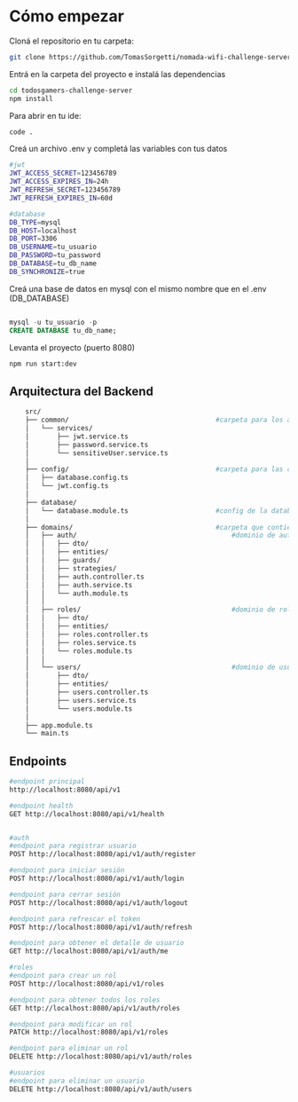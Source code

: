 # Cómo empezar

Cloná el repositorio en tu carpeta:

```bash
git clone https://github.com/TomasSorgetti/nomada-wifi-challenge-server.git
```

Entrá en la carpeta del proyecto e instalá las dependencias

```bash
cd todosgamers-challenge-server
npm install
```

Para abrir en tu ide:

```bash
code .
```

Creá un archivo .env y completá las variables con tus datos

```bash
#jwt
JWT_ACCESS_SECRET=123456789
JWT_ACCESS_EXPIRES_IN=24h
JWT_REFRESH_SECRET=123456789
JWT_REFRESH_EXPIRES_IN=60d

#database
DB_TYPE=mysql
DB_HOST=localhost
DB_PORT=3306
DB_USERNAME=tu_usuario
DB_PASSWORD=tu_password
DB_DATABASE=tu_db_name
DB_SYNCHRONIZE=true
```

Creá una base de datos en mysql con el mismo nombre que en el .env (DB_DATABASE)

```sql

mysql -u tu_usuario -p
CREATE DATABASE tu_db_name;

```

Levanta el proyecto (puerto 8080)

```bash
npm run start:dev
```

## Arquitectura del Backend

```bash
    src/
    ├── common/                                     #carpeta para los archivos compartidos
    │   └── services/
    │       ├── jwt.service.ts
    │       ├── password.service.ts
    │       └── sensitiveUser.service.ts
    │       
    ├── config/                                     #carpeta para las configuraciónes de variables
    │   ├── database.config.ts
    │   └── jwt.config.ts
    │   
    ├── database/
    │   └── database.module.ts                      #config de la database
    │   
    ├── domains/                                    #carpeta que contiene los dominios
    │   ├── auth/                                       #dominio de autenticación
    │   │   ├── dto/
    │   │   ├── entities/
    │   │   ├── guards/
    │   │   ├── strategies/
    │   │   ├── auth.controller.ts
    │   │   ├── auth.service.ts
    │   │   └── auth.module.ts
    │   │
    │   ├── roles/                                      #dominio de roles
    │   │   ├── dto/
    │   │   ├── entities/
    │   │   ├── roles.controller.ts
    │   │   ├── roles.service.ts
    │   │   └── roles.module.ts
    │   │
    │   └── users/                                      #dominio de usuarios
    │       ├── dto/
    │       ├── entities/
    │       ├── users.controller.ts
    │       ├── users.service.ts
    │       └── users.module.ts
    │
    ├── app.module.ts
    └── main.ts
```

## Endpoints

```bash
#endpoint principal
http://localhost:8080/api/v1

#endpoint health
GET http://localhost:8080/api/v1/health

```

```bash

#auth
#endpoint para registrar usuario
POST http://localhost:8080/api/v1/auth/register

#endpoint para iniciar sesión
POST http://localhost:8080/api/v1/auth/login

#endpoint para cerrar sesión
POST http://localhost:8080/api/v1/auth/logout

#endpoint para refrescar el token
POST http://localhost:8080/api/v1/auth/refresh

#endpoint para obtener el detalle de usuario
GET http://localhost:8080/api/v1/auth/me

```

```bash
#roles
#endpoint para crear un rol
POST http://localhost:8080/api/v1/roles

#endpoint para obtener todos los roles
GET http://localhost:8080/api/v1/auth/roles

#endpoint para modificar un rol
PATCH http://localhost:8080/api/v1/roles

#endpoint para eliminar un rol
DELETE http://localhost:8080/api/v1/auth/roles
```

```bash
#usuarios
#endpoint para eliminar un usuario
DELETE http://localhost:8080/api/v1/auth/users
```
